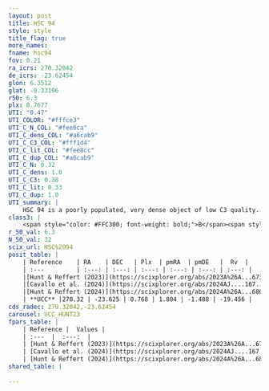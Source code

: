 ```yaml
---
layout: post
title: HSC 94
style: style
title_flag: true
more_names: 
fname: hsc94
fov: 0.21
ra_icrs: 270.32042
de_icrs: -23.62454
glon: 6.3512
glat: -0.33196
r50: 6.3
plx: 0.7677
UTI: "0.47"
UTI_COLOR: "#fffce3"
UTI_C_N_COL: "#fee6ca"
UTI_C_dens_COL: "#a6cab9"
UTI_C_C3_COL: "#fff1d4"
UTI_C_lit_COL: "#fee8cc"
UTI_C_dup_COL: "#a6cab9"
UTI_C_N: 0.32
UTI_C_dens: 1.0
UTI_C_C3: 0.38
UTI_C_lit: 0.33
UTI_C_dup: 1.0
UTI_summary: |
    HSC 94 is a poorly populated, very dense object of low C3 quality. It was recently reported in the literature.
class3: |
    <span style="color: #FFC300; font-weight: bold;">B</span><span style="color: red; font-weight: bold;">C</span>
r_50_val: 6.3
N_50_val: 32
scix_url: HSC%2094
posit_table: |
    | Reference    | RA    | DEC   | Plx  | pmRA  | pmDE   |  Rv  |
    | :---         | :---: | :---: | :---: | :---: | :---: | :---: |
    |[Hunt & Reffert (2023)](https://scixplorer.org/abs/2023A%26A...673A.114H) | 270.329 | -23.619 | 0.769 | 1.793 | -1.502 | -15.031 |
    |[Cavallo et al. (2024)](https://scixplorer.org/abs/2024AJ....167...12C) | 270.325 | -23.688 | 0.764 | -- | -- | -- |
    |[Hunt & Reffert (2024)](https://scixplorer.org/abs/2024A%26A...686A..42H) | 270.329 | -23.619 | 0.769 | 1.793 | -1.502 | -15.031 |
    | **UCC** |270.32 | -23.625 | 0.768 | 1.804 | -1.488 | -19.456 | 
cds_radec: 270.32042,-23.62454
carousel: UCC_HUNT23
fpars_table: |
    | Reference |  Values |
    | :---  |  :---:  |
    | [Hunt & Reffert (2023)](https://scixplorer.org/abs/2023A%26A...673A.114H) | `AV50=2.282, diffAV50=2.056, MOD50=10.472, logAge50=6.856` |
    | [Cavallo et al. (2024)](https://scixplorer.org/abs/2024AJ....167...12C) | `AV50=1.46, dMod50=11.06, logAge50=7.92, [Fe/H]50=0.22` |
    | [Hunt & Reffert (2024)](https://scixplorer.org/abs/2024A%26A...686A..42H) | `MassJ=217.227` |
shared_table: |
    
---
```

